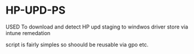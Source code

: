 # HP-UPD-PS

USED To download and detect HP upd staging to windwos driver store via intune remedation 

script is fairly simples so shoould be reusable via gpo etc.

